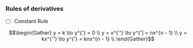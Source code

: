 
### Rules of derivatives

- [ ] Constant Rule

```math
\begin{Gather}
y = k       \to y^{'} = 0 \\
y = x^{''}  \to y^{'] = nx^{n - 1} \\
y = kx^{''} \to y^{'} = knx^{n - 1} \\
\end{Gather}
```  

